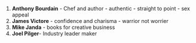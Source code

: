 1. **Anthony Bourdain** - Chef and author - authentic - straight to point - sex appeal
2. **James Victore** - confidence and charisma - warrior not worrier
3. **Mike Janda** - books for creative business
4. **Joel Pilger**- Industry leader maker